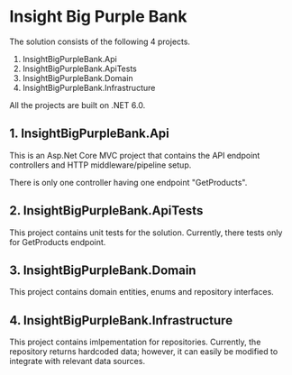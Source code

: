 # Insight Big Purple Bank

The solution consists of the following 4 projects.

 1. InsightBigPurpleBank.Api
 2. InsightBigPurpleBank.ApiTests
 3. InsightBigPurpleBank.Domain
 4. InsightBigPurpleBank.Infrastructure

All the projects are built on .NET 6.0.

## 1. InsightBigPurpleBank.Api

This is an Asp.Net Core MVC project that contains the API endpoint controllers and HTTP middleware/pipeline setup.

There is only one controller having one endpoint "GetProducts".

## 2. InsightBigPurpleBank.ApiTests

This project contains unit tests for the solution. Currently, there tests only for GetProducts endpoint.

## 3. InsightBigPurpleBank.Domain

This project contains domain entities, enums and repository interfaces.

## 4. InsightBigPurpleBank.Infrastructure

This project contains imlpementation for repositories. Currently, the repository returns hardcoded data; however, it can easily be modified to integrate with relevant data sources.
